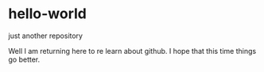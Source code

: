 # hello-world
just another repository

Well I am returning here to re learn about github.
I hope that this time things go better.
